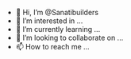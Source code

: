 - 👋 Hi, I’m @Sanatibuilders
- 👀 I’m interested in ...
- 🌱 I’m currently learning ...
- 💞️ I’m looking to collaborate on ...
- 📫 How to reach me ...

<!---
Sanatibuilders/Sanatibuilders is a ✨ special ✨ repository because its `README.md` (this file) appears on your GitHub profile.
You can click the Preview link to take a look at your changes.
--->
